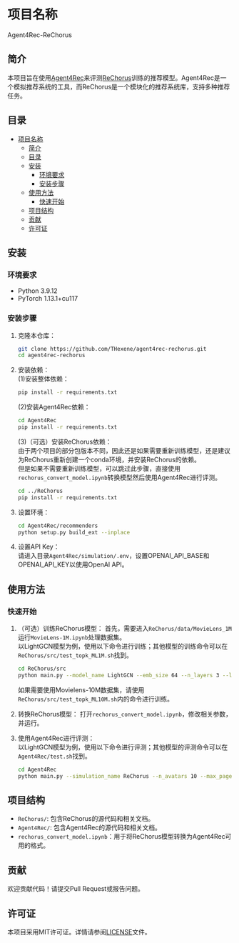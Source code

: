 # 项目名称
Agent4Rec-ReChorus

## 简介

本项目旨在使用[Agent4Rec](https://github.com/THUwangcy/Agent4Rec)来评测[ReChorus](https://github.com/THUwangcy/ReChorus)训练的推荐模型。Agent4Rec是一个模拟推荐系统的工具，而ReChorus是一个模块化的推荐系统库，支持多种推荐任务。

## 目录

- [项目名称](#项目名称)
  - [简介](#简介)
  - [目录](#目录)
  - [安装](#安装)
    - [环境要求](#环境要求)
    - [安装步骤](#安装步骤)
  - [使用方法](#使用方法)
    - [快速开始](#快速开始)
  - [项目结构](#项目结构)
  - [贡献](#贡献)
  - [许可证](#许可证)

## 安装

### 环境要求

- Python 3.9.12
- PyTorch 1.13.1+cu117

### 安装步骤

1. 克隆本仓库：

   ```bash
   git clone https://github.com/THexene/agent4rec-rechorus.git
   cd agent4rec-rechorus
   ```

2. 安装依赖：  
   (1)安装整体依赖：
   ```bash
   pip install -r requirements.txt
   ```
   (2)安装Agent4Rec依赖：
   ```bash
   cd Agent4Rec
   pip install -r requirements.txt
   ```
   (3)（可选）安装ReChorus依赖：  
由于两个项目的部分包版本不同，因此还是如果需要重新训练模型，还是建议为ReChorus重新创建一个conda环境，并安装ReChorus的依赖。  
但是如果不需要重新训练模型，可以跳过此步骤，直接使用`rechorus_convert_model.ipynb`转换模型然后使用Agent4Rec进行评测。
   ```bash
   cd ../ReChorus
   pip install -r requirements.txt
   ```

3. 设置环境：

   ```bash
   cd Agent4Rec/recommenders
   python setup.py build_ext --inplace
   ```

4. 设置API Key：  
   请进入目录`Agent4Rec/simulation/.env`，设置OPENAI_API_BASE和OPENAI_API_KEY以使用OpenAI API。


## 使用方法

### 快速开始

1. （可选）训练ReChorus模型：
   首先，需要进入`ReChorus/data/MovieLens_1M`运行`MovieLens-1M.ipynb`处理数据集。  
   以LightGCN模型为例，使用以下命令进行训练；其他模型的训练命令可以在`ReChorus/src/test_topk_ML1M.sh`找到。
   ```bash
   cd ReChorus/src
   python main.py --model_name LightGCN --emb_size 64 --n_layers 3 --lr 1e-3 --l2 1e-8 --dataset MovieLens_1M/ML_1MTOPK/ --path ../data
   ```
   如果需要使用Movielens-10M数据集，请使用`ReChorus/src/test_topk_ML10M.sh`内的命令进行训练。

2. 转换ReChorus模型：
   打开`rechorus_convert_model.ipynb`，修改相关参数，并运行。

3. 使用Agent4Rec进行评测：  
   以LightGCN模型为例，使用以下命令进行评测；其他模型的评测命令可以在`Agent4Rec/test.sh`找到。
   ```bash
   cd Agent4Rec
   python main.py --simulation_name ReChorus --n_avatars 10 --max_pages 5 --items_per_page 4 --model_path converted_models/
   ```

## 项目结构

- `ReChorus/`: 包含ReChorus的源代码和相关文档。
- `Agent4Rec/`: 包含Agent4Rec的源代码和相关文档。
- `rechorus_convert_model.ipynb`：用于将ReChorus模型转换为Agent4Rec可用的格式。

## 贡献

欢迎贡献代码！请提交Pull Request或报告问题。

## 许可证

本项目采用MIT许可证。详情请参阅[LICENSE](./LICENSE)文件。
